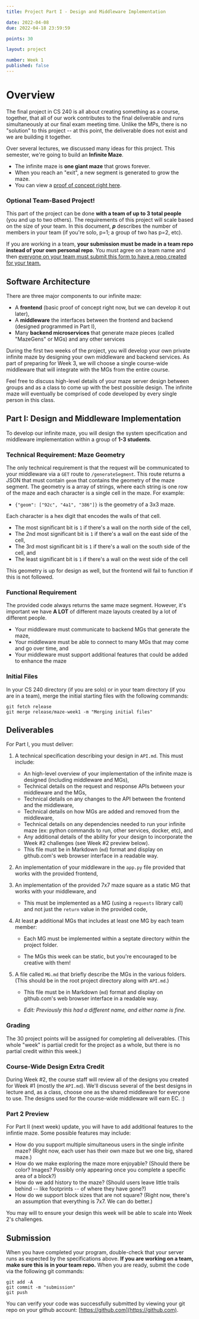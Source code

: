 ```yaml
---
title: Project Part I - Design and Middleware Implementation

date: 2022-04-08
due: 2022-04-18 23:59:59

points: 30

layout: project

number: Week 1
published: false
---
```


<style>
.maze {
  font-weight: bold;
  font-size: 120%;
  line-height: 80%;
  height: 80%;
  background: -webkit-linear-gradient(#13294B, #FF552E, #13294B, #FF552E);
  -webkit-background-clip: text;
  -webkit-text-fill-color: transparent;
  font-family: Montserrat;
}
</style>

# Overview

The final project in CS 240 is all about creating something as a course, together, that all of our work contributes to the final deliverable and runs simultaneously at our final exam meeting time.  Unlike the MPs, there is no "solution" to this project -- at this point, the deliverable does not exist and we are building it together.

Over several lectures, we discussed many ideas for this project.  This semester, we're going to build an <b>Infinite Maze</b>.

- The infinite maze is <b>one giant maze</b> that grows forever.
- When you reach an "exit", a new segment is generated to grow the maze.
- You can view a [proof of concept right here](../maze-poc.html).


<div class="alert alert-info" role="alert">
  <h3>Optional Team-Based Project!</h3>
  <p>
    This part of the project can be done <b>with a team of up to 3 total people</b> (you and up to two others).
    The requirements of this project will scale based on the size of your team.  In this document,
    <b><i>p</i></b> describes the number of members in your team (if you're solo, p=1; a group of two
    has p=2, etc).
  </p>
  <p>
    If you are working in a team, <b>your submission must be made in a team repo instead of your own personal
    repo</b>.  You must agree on a team name and then <a href="https://forms.gle/Cp8a1UrNaaX9NEDE9" target="_blank">everyone on your team must submit this form to have a repo created
    for your team.</a>
  </p>
</div>

## Software Architecture

There are three major components to our infinite maze:

- A <b>frontend</b> (basic proof of concept right now, but we can develop it out later),
- A <b>middleware</b> the interfaces between the frontend and backend (designed programmed in Part I),
- Many <b>backend microservices</b> that generate maze pieces (called "MazeGens" or MGs) and any other services

During the first two weeks of the project, you will develop your own private infinite maze by designing your own middleware and backend services.  As part of preparing for Week 3, we will choose a single course-wide middleware that will integrate with the MGs from the entire course.

Feel free to discuss high-level details of your maze server design between groups and as a class to come up with the best possible design.  The infinite maze will eventually be comprised of code developed by every single person in this class.


## Part I: Design and Middleware Implementation

To develop our infinite maze, you will design the system specification and middleware implementation within a group of **1-3 students**.


### Technical Requirement: Maze Geometry

The only technical requirement is that the request will be communicated to your middleware via a `GET` route to `/generateSegment`.  This route returns a JSON that must contain `geom` that contains the geometry of the maze segment.  The geometry is a array of strings, where each string is one row of the maze and each character is a single cell in the maze.  For example:

- `{"geom": ["92c", "4a1", "386"]}` is the geometry of a 3x3 maze.

Each character is a hex digit that encodes the walls of that cell.

- The most significant bit is `1` if there's a wall on the north side of the cell,
- The 2nd most significant bit is `1` if there's a wall on the east side of the cell,
- The 3rd most significant bit is `1` if there's a wall on the south side of the cell, and
- The least significant bit is `1` if there's a wall on the west side of the cell

This geometry is up for design as well, but the frontend will fail to function if this is not followed.


### Functional Requirement

The provided code always returns the same maze segment.  However, it's important we have **A LOT** of different maze layouts created by a lot of different people.

- Your middleware must communicate to backend MGs that generate the maze,
- Your middleware must be able to connect to many MGs that may come and go over time, and
- Your middleware must support additional features that could be added to enhance the maze


### Initial Files

In your CS 240 directory (if you are solo) or in your team directory (if you are in a team), merge the initial starting files with the following commands:

```
git fetch release
git merge release/maze-week1 -m "Merging initial files"
```


## Deliverables

For Part I, you must deliver:

1. A technical specification describing your design in `API.md`.  This must include:

    * An high-level overview of your implementation of the infinite maze is designed (including middleware and MGs),
    * Technical details on the request and response APIs between your middleware and the MGs,
    * Technical details on any changes to the API between the frontend and the middleware,
    * Technical details on how MGs are added and removed from the middleware,
    * Technical details on any dependencies needed to run your infinite maze (ex: python commands to run, other services, docker, etc), and
    * Any additional details of the ability for your design to incorporate the Week #2 challenges (see Week #2 preview below).
    * This file must be in Markdown (`md`) format and display on github.com's web browser interface in a readable way. 


2. An implementation of your middleware in the `app.py` file provided that works with the provided frontend,


3. An implementation of the provided 7x7 maze square as a static MG that works with your middleware, and

    * This must be implemented as a MG (using a `requests` library call) and not just the `return` value in the provided code,


4. At least ***p*** additional MGs that includes at least one MG by each team member:

    * Each MG must be implemented within a septate directory within the project folder.

    * The MGs this week can be static, but you're encouraged to be creative with them!


5. A file called `MG.md` that briefly describe the MGs in the various folders.  (This should be in the root project directory along with `API.md`.)

    * This file must be in Markdown (`md`) format and display on github.com's web browser interface in a readable way. 

    * *Edit: Previously this had a different name, and either name is fine.*


### Grading

The 30 project points will be assigned for completing all deliverables.  (This whole "week" is partial credit for the project as a whole, but there is no partial credit within this week.)


### Course-Wide Design Extra Credit

During Week #2, the course staff will review all of the designs you created for Week #1 (mostly the `API.md`).  We'll discuss several of the best designs in lecture and, as a class, choose one as the shared middleware for everyone to use.  The designs used for the course-wide middleware will earn EC. :)


### Part 2 Preview

For Part II (next week) update, you will have to add additional features to the infintie maze.  Some possible features may include: 

- How do you support multiple simultaneous users in the single infinite maze?  (Right now, each user has their own maze but we one big, shared maze.)
- How do we make exploring the maze more enjoyable?  (Should there be color?  Images?  Possibly only appearing once you complete a specific area of a block?)
- How do we add history to the maze?  (Should users leave little trails behind -- like footprints -- of where they have gone?)
- How do we support block sizes that are not square?  (Right now, there's an assumption that everything is 7x7.  We can do better.)

You may will to ensure your design this week will be able to scale into Week 2's challenges.


## Submission

When you have completed your program, double-check that your server runs as expected by the specifications above.  **If you are working on a team, make sure this is in your team repo.**  When you are ready, submit the code via the following git commands:

```
git add -A
git commit -m "submission"
git push
```

You can verify your code was successfully submitted by viewing your git repo on your github account: [https://github.com](https://github.com).

